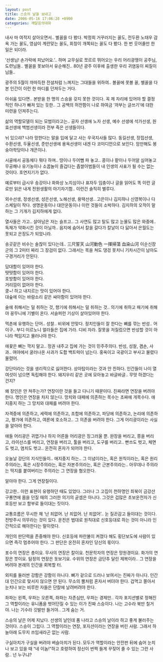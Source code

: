 ```yaml
---
layout: post
title: 스승의 날을 보내고
date: 2006-05-16 17:06:28 +0900
categories: 깨달음의대화
---
```

  
내사 마 여적지 살아오면서.. 별꼴을 다 봤다. 박정희 거꾸러지는 꼴도, 전두환 노태우 감옥 가는 꼴도, 영삼이 계란맞는 꼴도, 회창이 개쪽되는 꼴도 다 봤다. 한 번 웃어줄만 한 일은 되더라. 

‘선생님! 손가락에 피났어요.’.. 하며 교무실로 쪼르르 뛰어오는 우리 어리광쟁이 공주님, 도련님들.. 별꼴을 못보아서 유순해진.. 80년 광주 이후에 출생한 우리 귀염둥이 찌질이님들.. 

광주의 5월이 까마득한 전설처럼 느껴지는 그대들을 위하여.. 볼꼴에 못볼 꼴, 별꼴을 다 본 인간이 이런 한 마디를 던져두는 거다. 

아쉬움 있다면.. 본받을 한 명의 스승을 갖지 못한 것이다. 꼭 제 자리에 있어야 할 결정적인 하나가 빠져 있는 듯한.. 그 공백의 허전함이 나로 하여금 ‘까부는 글쓰기’에 대한 미련을 던져주는디.

삶의 역할모델이 되는 모범이라고는.. 공자 선생에 노자 선생, 예수 선생에 석가선생, 원효선생에 백범선생이라 전부 죽은 선생들이다. 

뉘 있으랴? 나라 망한다는 말을 입에 달고 사는 우국지사들 많다. 동길선생, 장집선생, 수환선생, 두율선생, 준만선생에 용옥선생이 내겐 다 코미디언으로 보인다. 암만해도 봉숭아학당이나 개콘이나.

시골에서 공동체다 뭐다 하며.. 땅이나 두어뼘 파 놓고.. 콩이나 팥이나 두어알 심어놓고 무공해나 유기농이나 소꿉놀이 즐겁다는 좁쌀아범들이 내 인생의 사표가 될 수는 없는 것이다. 호연지기가 없다. 

예로부터 급시우 송강이나 화화상 노지심이나 표자두 임충이나 글을 읽어도 똑 이런 글로만 읽은 내게 전원생활의 아기자기함.. 이런건 솔직히 별루다. 

외수선생, 정생선생, 성은선생, 노해선생, 용택선생.. 고은이나 김지하나 신영복이나 다 스케일이 작다. 생명운동이나 대안운동이나 이런 것들이 소박하다. 김지하의 오적이 말하는 그 기개가 김지하에게 없다. 

열사들은 가고.. 살아남은 자는 슬프고.. 그 사연도 많고 탈도 많고 눈물도 많은 와중에.. 독재가 약화시킨 것이 아닐까.. 음지에 숨어서 칼을 갈다가 칼날이 다 닳아서 은월도는 못되고 은장도가 되었니라. 

송곳같은 비수는 솔찮이 있다는데.. 三尺誓天 山河動色 一揮掃蕩 血染山河 이순신장군의 그 2미터 짜리 그 장검이 없다. 그래서는 목을 쳐도 댕겅 못치니 기차시간이 남아도 구경거리가 안된다. 

담대함이 있어야 한다.  
떳떳함이 있어야 한다.   
호방함이 있어야 한다.   
거리낌이 없어야 한다.   
쿵~! 하고 내지르는 맛이 있어야 한다.   
대숲에 이는 바람소리 같은 싸아함이 있어야 한다. 

술에 취해서는 덜 취하는 것, 향기에 취해서는 덜 취하는 것.. 의기에 취하고 패기에 취해야 꽁무니에 기별이 온다. 서슬퍼런 기상이 살아있어야 한다. 

먹촌에 유행하는 단어.. 성찰.. 비위에 안맞다. 정치인들이 잘 한다는 뼈를 깎는 반성.. 어이구.. 부디 이르노니 얼라들은 집에 가라. 디비 자라. 잘못을 저질렀으면 반성할 것이 아니라 책임지고 물러나야 한다. 

애꿎은 뼈는 깍지 말고.. 정권 내주고 집에 가는 것이 민주주의다. 반성, 성찰, 겸손, 사과.. 여야에서 굴러나온 사과가 도합 백트럭이 넘는다. 홍옥이고 국광이고 부사고 물렸다 물렸어. 

강단이라는 것을 생리적으로 싫어한다. 상아탑이라는 것과 안 친하다. 인간들이 나이 열여섯이 넘으면 독립해야 한다. 돼지우리 같은 곳에 모아놓고 바글바글.. 무엇 하겠다는 건지?

왜 장인은 안 쳐주는가? 연장이란 것을 들고 다니기 때문이다. 진짜라면 연장을 버려야 한다. 명인은 연장을 차지 않는다. 망치와 대패에 의존하는 목수는 초짜에 개목수다. 애지중지 하는 그 망치와 대패를 버려야 한다. 

자격증에 의존하고, 세력에 의존하고, 조합에 의존하고, 파당에 의존하고, 논리에 의존하고, 평가에 의존하고, 여론에 호소하고.. 그 의존을 버려야 한다. 그게 어리광이라는 사실을 알아야 한다. 

애들 어리광은 귀엽기나 하지 어른들 어리광은 징그러울 뿐. 완장을 버리고, 쯩을 버리고, 라이선스를 버리고, 연장을 버리고, 툴을 버리고, 도구를 버리고.. 빤쓰도 벗고, 체면도 벗고, 염치도 벗고.. 온전히 혼자가 되어야 한다. 

오늘날 강단의 지식인들이.. 애지중지 하는.. 그 이념이라는, 혹은 원칙이라는, 혹은 원리주의라는, 혹은 시장주의라는, 혹은 자본주의라는, 혹은 근본주의라는.. 아무데나 주의라는 딱지를 붙여버리는 주의라는 그 연장을 혐오한다. 

알아야 한다. 그게 연장질이다. 

강고한.. 이런 표현이 유행하던 때도 있었다. 그러나 그 고집이 천하명인 최북이 금강산 구룡연에 몸을 던질 때의 그러한 의기의 굳셈은 아니다. 그것은 겁많은 초보운전자가 신호등만 보고 함부로 들이대는 짓이다.

교통흐름은 무시한 채 ‘난 죄없어. 난 죄없어. 난 죄없어’.. 눈 질끈감고 들이대는 것이다. 전방주시 의무라는 것이 있다. 운전은 법대로 원칙대로 신호등대로 하는 것이 아니라 인간적으로 해야한다는 말이렷다. 

개인의 판단력을 존중해야 한다. 신호등에 파란불이 켜졌다 해도 횡단보도에 사람이 있으면 즉각 멈추어야 한다. 그 판단은 온전히 혼자인 당신의 몫이다. 

포수의 연장은 총이요. 무사의 연장은 칼이요. 천문학자의 연장은 망원경이요. 화가의 연장은 붓이요. 탐정의 연장은 돗보기요. 수위의 연장은 금단추 달린 제복이라.. 그 연장을 버려야 본래의 인간을 회복할 터. 

외피를 둘러싼 강함은 강함이 아니다. 뼈가 겉으로 드러나 보여서는 진짜가 아니다. 인간 대 인간으로 맞서지 않으면 안 된다. 무소의 뿔처럼 혼자서 버텨야 한다. 겁먹고 쫄아서 눈치나 보는 비루한 자들은 단칼에 날려버려야 한다. 

좌파는 왼쪽, 우파는 오른쪽, 좌파는 자존심만, 우파는 경제만.. 각자 포지션별로 정해진 그 역할이라는 유니폼을 벗어던질 수 있는 이가 진짜 스승이다. 나는 고수라 북만 칠거야. 나는 기수라 깃발만 들거야.. 그게 숨는 거. 

스승의 날은 어제 지났다. 선생의 날인데 폼 나라고 스승의 날이라 하고 좋게 불러주는 것이다. 스승이 그립다. 그 역할이라는 연장, 포지션이라는 연장을 버린 사람. 그래서 하늘아래 도무지 쓰임새라곤 없는 사람. 

구실아치가 구실을 버려야 벼슬아치가 된다. 모두가 역할이라는 안전판 뒤에 숨어 눈치나 보고 있을 때 “네 이놈!”하고 호령하여 정신이 번쩍 들게 꾸짖어 줄 수 있는 그런 사람.. 넌 누구냐?